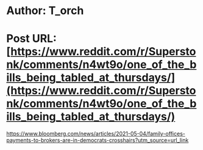 # Author: T_orch
# Post URL: [https://www.reddit.com/r/Superstonk/comments/n4wt9o/one_of_the_bills_being_tabled_at_thursdays/](https://www.reddit.com/r/Superstonk/comments/n4wt9o/one_of_the_bills_being_tabled_at_thursdays/)


https://www.bloomberg.com/news/articles/2021-05-04/family-offices-payments-to-brokers-are-in-democrats-crosshairs?utm_source=url_link
